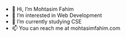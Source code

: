 - 👋 Hi, I’m Mohtasim Fahim
- 👀 I’m interested in Web Development
- 🌱 I’m currently studying CSE
- 📫 You can reach me at mohtasimfahim.com

<!---
mohtasim22/mohtasim22 is a ✨ special ✨ repository because its `README.md` (this file) appears on your GitHub profile.
You can click the Preview link to take a look at your changes.
--->
